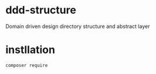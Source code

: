 # ddd-structure
Domain driven design directory structure and abstract layer


# instllation

`composer require `
